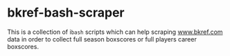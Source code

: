 # bkref-bash-scraper

This is a collection of i`bash` scripts which can help scraping www.bkref.com 
data in order to collect full season boxscores or full players career 
boxscores.
